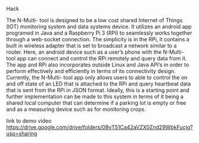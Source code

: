 Hack 

The N-Multi- tool is designed to be a low cost shared Internet of Things (IOT) monitoring system and data systems device. It utilizes an android app programed in Java and a Raspberry Pi 3 (RPi) to seamlessly works together through a web-socket connection. The simplicity is in the RPi, it contains a built in wireless adapter that is set to broadcast a network similar to a router. Here, an android device such as a user’s phone with the N-Multi- tool app can connect and control the RPi remotely and query data from it. The app and RPi also incorporates outside Linux and Java API’s in order to perform effectively and efficiently in terms of its connectivity design. Currently, the N-Multi- tool app only allows users to able to control the on and off state of an LED that is attached to the RPi and query heartbeat data that is sent from the RPi in JSON format. Ideally, this is a starting point and further implementation can be made to this system in terms of it being a shared local computer that can determine if a parking lot is empty or free and as a measuring device such as for monitoring crops.




link to demo video
https://drive.google.com/drive/folders/0ByT51Ca42aVZX0Znd29WbkFucjg?usp=sharing

